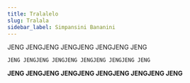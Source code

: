 ```yaml
---
title: Tralalelo
slug: Tralala
sidebar_label: Simpansini Bananini
---
```





JENG JENGJENG JENGJENG JENGJENG JENG

```
JENG JENGJENG JENGJENG JENGJENG JENGJENG JENG 
```

**JENG JENGJENG JENGJENG JENGJENG JENGJENG JENG**
